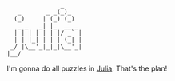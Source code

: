 ```
               _
   _       _ _(_)_     
  (_)     | (_) (_)    
   _ _   _| |_  __ _   
  | | | | | | |/ _` |  
  | | |_| | | | (_| |  
 _/ |\__'_|_|_|\__'_|  
|__/                   
```

I'm gonna do all puzzles in [Julia](https://julialang.org/). That's the plan!
